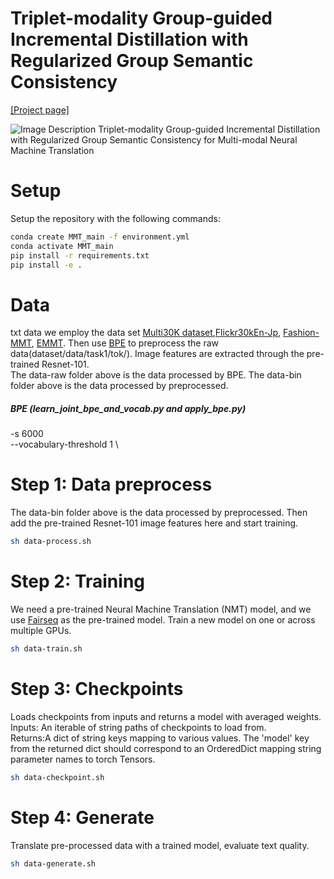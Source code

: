 # Triplet-modality Group-guided Incremental Distillation with Regularized Group Semantic Consistency
[[Project page]](https://github.com/lyy-nlp/MMT_main) 

![Image Description](Figure2.png)
Triplet-modality Group-guided Incremental Distillation with Regularized Group Semantic Consistency for Multi-modal Neural Machine Translation
# Setup

Setup the repository with the following commands:
```bash
conda create MMT_main -f environment.yml
conda activate MMT_main
pip install -r requirements.txt
pip install -e .
```

# Data
txt data we employ the data set [Multi30K dataset](http://www.statmt.org/wmt18/multimodal-task.html),[Flickr30kEn-Jp](https://github.com/nlab-mpg/Flickr30kEnt-JP), [Fashion-MMT](https://github.com/syuqings/Fashion-MMT), [EMMT](https://huggingface.co/datasets/Yaoming95/EMMT). Then use [BPE](https://github.com/rsennrich/subword-nmt) to preprocess the raw data(dataset/data/task1/tok/). Image features are extracted through the pre-trained Resnet-101.  
The data-raw folder above is the data processed by BPE.
The data-bin folder above is the data processed by preprocessed.

##### BPE (learn_joint_bpe_and_vocab.py and apply_bpe.py) 
-s 6000 \
--vocabulary-threshold 1 \

# Step 1: Data preprocess
The data-bin folder above is the data processed by preprocessed.  Then add the pre-trained Resnet-101 image features here and start training.
```bash
sh data-process.sh
```

# Step 2: Training
We need a pre-trained Neural Machine Translation (NMT) model, and we use [Fairseq](https://github.com/facebookresearch/fairseq) as the pre-trained model.
Train a new model on one or across multiple GPUs.
```bash
sh data-train.sh
```

# Step 3: Checkpoints
Loads checkpoints from inputs and returns a model with averaged weights.\
Inputs: An iterable of string paths of checkpoints to load from.\
Returns:A dict of string keys mapping to various values. The 'model' key from the returned dict should correspond to an OrderedDict mapping string parameter names to torch Tensors.
```bash
sh data-checkpoint.sh
```

# Step 4: Generate
Translate pre-processed data with a trained model, evaluate text quality.
```bash
sh data-generate.sh
```



